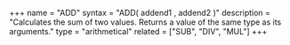 +++
name = "ADD"
syntax = "ADD( addend1 <any type>, addend2 <any type> )"
description = "Calculates the sum of two values. Returns a value of the same type as its arguments."
type = "arithmetical"
related = ["SUB", "DIV", "MUL"]
+++

